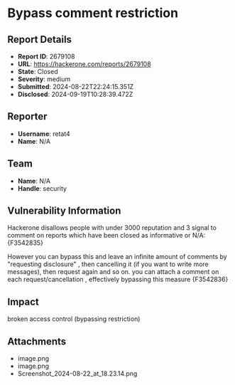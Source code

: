 # Bypass comment restriction

## Report Details
- **Report ID**: 2679108
- **URL**: https://hackerone.com/reports/2679108
- **State**: Closed
- **Severity**: medium
- **Submitted**: 2024-08-22T22:24:15.351Z
- **Disclosed**: 2024-09-19T10:28:39.472Z

## Reporter
- **Username**: retat4
- **Name**: N/A

## Team
- **Name**: N/A
- **Handle**: security

## Vulnerability Information
Hackerone disallows people with under 3000 reputation and 3 signal to comment on reports which have been closed as informative or N/A:
{F3542835}

However you can bypass this and leave an infinite amount of comments by "requesting disclosure" , then cancelling it (if you want to write more messages), then request again and so on. you can attach a comment on each request/cancellation , effectively bypassing this measure
{F3542836}

## Impact

broken access control (bypassing restriction)

## Attachments
- image.png
- image.png
- Screenshot_2024-08-22_at_18.23.14.png
